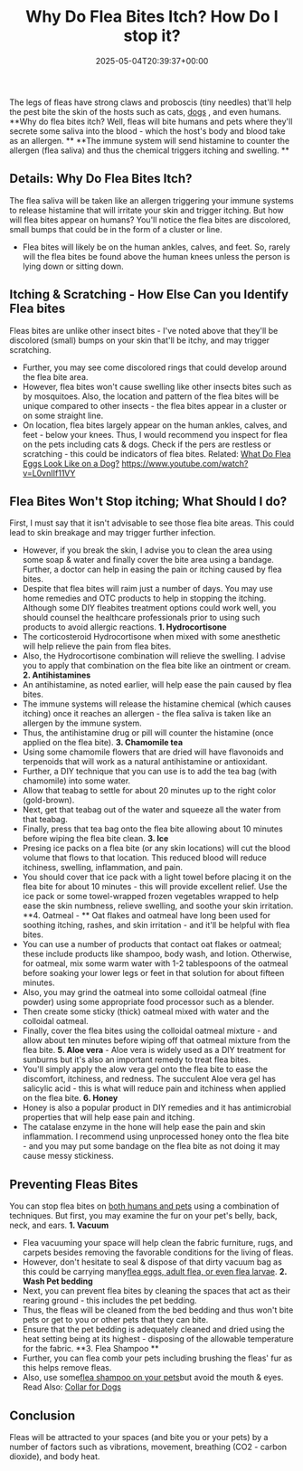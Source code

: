 ﻿---
layout: post
title: Why Do Flea Bites Itch? How Do I stop it?
date: '2025-05-04T20:39:37+00:00'
categories:
- Fleas
- Guide
tags: []
slug: /why-do-flea-bites-itch/
lastmod: 2025-05-07T12:21:29+03:00
---

The legs of fleas have strong claws and proboscis (tiny needles) that'll help the pest bite the skin of the hosts such as cats,
[dogs](https://pestpolicy.com/how-do-dogs-get-fleas/)
, and even humans.
**Why do flea bites itch? Well, fleas will bite humans and pets where they'll secrete some saliva into the blood - which the host's body and blood take as an allergen. **
**The immune system will send histamine to counter the allergen (flea saliva) and thus the chemical triggers itching and swelling. **
## Details: Why Do Flea Bites Itch?
The flea saliva will be taken like an allergen triggering your immune systems to release histamine that will irritate your skin and trigger itching.
But how will flea bites appear on humans? You'll notice the flea bites are discolored, small bumps that could be in the form of a cluster or line.
- Flea bites will likely be on the human ankles, calves, and feet. So, rarely will the flea bites be found above the human knees unless the person is lying down or sitting down.
## Itching & Scratching - How Else Can you Identify Flea bites
Fleas bites are unlike other insect bites - I've noted above that they'll be discolored (small) bumps on your skin that'll be itchy, and may trigger scratching.
- Further, you may see come discolored rings that could develop around the flea bite area.
- However, flea bites won't cause swelling like other insects bites such as by mosquitoes.
Also, the location and pattern of the flea bites will be unique compared to other insects - the flea bites appear in a cluster or on some straight line.
- On location, flea bites largely appear on the human ankles, calves, and feet - below your knees.
Thus, I would recommend you inspect for flea on the pets including cats & dogs. Check if the pers are restless or scratching - this could be indicators of flea bites.
Related:
[What Do Flea Eggs Look Like on a Dog?](https://pestpolicy.com/what-do-flea-eggs-look-like-on-a-dog/)
https://www.youtube.com/watch?v=L0vnIIf11VY
## Flea Bites Won't Stop itching; What Should I do?
First, I must say that it isn't advisable to see those flea bite areas. This could lead to skin breakage and may trigger further infection.
- However, if you break the skin, I advise you to clean the area using some soap & water and finally cover the bite area using a bandage.
Further, a doctor can help in easing the pain or itching caused by flea bites.
- Despite that flea bites will raim just a number of days. You may use home remedies and OTC products to help in stopping the itching.
Although some DIY fleabites treatment options could work well, you should counsel the healthcare professionals prior to using such products to avoid allergic reactions.
**1. Hydrocortisone**
- The corticosteroid Hydrocortisone when mixed with some anesthetic will help relieve the pain from flea bites.
- Also, the Hydrocortisone combination will relieve the swelling. I advise you to apply that combination on the flea bite like an ointment or cream.
**2. Antihistamines**
- An antihistamine, as noted earlier, will help ease the pain caused by flea bites.
- The immune systems will release the histamine chemical (which causes itching) once it reaches an allergen - the flea saliva is taken like an allergen by the immune system.
- Thus, the antihistamine drug or pill will counter the histamine (once applied on the flea bite).
**3. Chamomile tea**
- Using some chamomile flowers that are dried will have flavonoids and terpenoids that will work as a natural antihistamine or antioxidant.
- Further, a DIY technique that you can use is to add the tea bag (with chamomile) into some water.
- Allow that teabag to settle for about 20 minutes up to the right color (gold-brown).
- Next, get that teabag out of the water and squeeze all the water from that teabag.
- Finally, press that tea bag onto the flea bite allowing about 10 minutes before wiping the flea bite clean.
**3. Ice**
- Presing ice packs on a flea bite (or any skin locations) will cut the blood volume that flows to that location. This reduced blood will reduce itchiness, swelling, inflammation, and pain.
- You should cover that ice pack with a light towel before placing it on the flea bite for about 10 minutes - this will provide excellent relief.
Use the ice pack or some towel-wrapped frozen vegetables wrapped to help ease the skin numbness, relieve swelling, and soothe your skin irritation.
**4. Oatmeal - **
Oat flakes and oatmeal have long been used for soothing itching, rashes, and skin irritation - and it'll be helpful with flea bites.
- You can use a number of products that contact oat flakes or oatmeal; these include products like shampoo, body wash, and lotion.
Otherwise, for oatmeal, mix some warm water with 1-2 tablespoons of the oatmeal before soaking your lower legs or feet in that solution for about fifteen minutes.
- Also, you may grind the oatmeal into some colloidal oatmeal (fine powder) using some appropriate food processor such as a blender.
- Then create some sticky (thick) oatmeal mixed with water and the colloidal oatmeal.
- Finally, cover the flea bites using the colloidal oatmeal mixture - and allow about ten minutes before wiping off that oatmeal mixture from the flea bite.
**5. Aloe vera**
- Aloe vera is widely used as a DIY treatment for sunburns but it's also an important remedy to treat flea bites.
- You'll simply apply the alow vera gel onto the flea bite to ease the discomfort, itchiness, and redness.
The succulent Aloe vera gel has salicylic acid - this is what will reduce pain and itchiness when applied on the flea bite.
**6. Honey**
- Honey is also a popular product in DIY remedies and it has antimicrobial properties that will help ease pain and itching.
- The catalase enzyme in the hone will help ease the pain and skin inflammation.
I recommend using unprocessed honey onto the flea bite - and you may put some bandage on the flea bite as not doing it may cause messy stickiness.
## Preventing Fleas Bites
You can stop flea bites on
[both humans and pets](https://pestpolicy.com/can-dog-fleas-transfer-to-humans/)
using a combination of techniques. But first, you may examine the fur on your pet's belly, back, neck, and ears.
**1. Vacuum**
- Flea vacuuming your space will help clean the fabric furniture, rugs, and carpets besides removing the favorable conditions for the living of fleas.
- However, don't hesitate to seal & dispose of that dirty vacuum bag as this could be carrying many[flea eggs, adult flea, or even flea larvae](https://pestpolicy.com/flea-life-cycle/).
**2. Wash Pet bedding**
- Next, you can prevent flea bites by cleaning the spaces that act as their rearing ground - this includes the pet bedding.
- Thus, the fleas will be cleaned from the bed bedding and thus won't bite pets or get to you or other pets that they can bite.
- Ensure that the pet bedding is adequately cleaned and dried using the heat setting being at its highest - disposing of the allowable temperature for the fabric.
**3. Flea Shampoo **
- Further, you can flea comb your pets including brushing the fleas' fur as this helps remove fleas.
- Also, use some[flea shampoo on your pets](https://pestpolicy.com/best-flea-shampoo-for-dogs/)but avoid the mouth & eyes.
Read Also:
[Collar for Dogs](https://pestpolicy.com/best-flea-collar-for-dogs/)
## Conclusion
Fleas will be attracted to your spaces (and bite you or your pets) by a number of factors such as vibrations, movement, breathing (CO2 - carbon dioxide), and body heat.